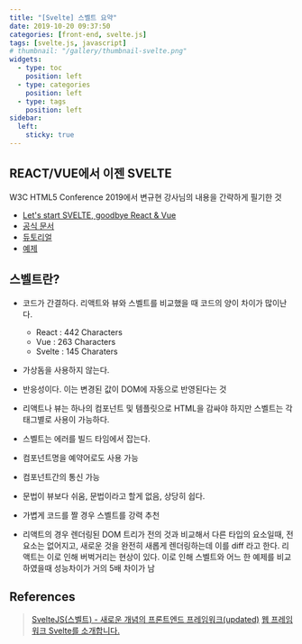 ```yaml
---
title: "[Svelte] 스벨트 요약"
date: 2019-10-20 09:37:50
categories: [front-end, svelte.js]
tags: [svelte.js, javascript]
# thumbnail: "/gallery/thumbnail-svelte.png"
widgets:
  - type: toc
    position: left
  - type: categories
    position: left
  - type: tags
    position: left
sidebar:
  left:
    sticky: true
---
```


## REACT/VUE에서 이젠 SVELTE

W3C HTML5 Conference 2019에서 변규현 강사님의 내용을 간략하게 필기한 것

* [Let's start SVELTE, goodbye React & Vue](https://novemberde.github.io/javascript/2019/10/11/Svelte-revealjs.html)
* [공식 문서](https://svelte.dev/docs)
* [듀토리얼](https://svelte.dev/tutorial/basics)
* [예제](https://svelte.dev/examples#hello-world)

<!-- more -->

## 스벨트란?

* 코드가 간결하다. 리액트와 뷰와 스벨트를 비교했을 때 코드의 양이 차이가 많이난다.
    - React : 442 Characters
    - Vue : 263 Characters
    - Svelte : 145 Charaters

* 가상돔을 사용하지 않는다.
* 반응성이다. 이는 변경된 값이 DOM에 자동으로 반영된다는 것
* 리액트나 뷰는 하나의 컴포넌트 및 템플릿으로 HTML을 감싸야 하지만 스벨트는 각 태그별로 사용이 가능하다.
* 스벨트는 에러를 빌드 타임에서 잡는다.
* 컴포넌트명을 예약어로도 사용 가능
* 컴포넌트간의 통신 가능
* 문법이 뷰보다 쉬움, 문법이라고 할게 없음, 상당히 쉽다.
* 가볍게 코드를 짤 경우 스벨트를 강력 추천
* 리액트의 경우 렌더링된 DOM 트리가 전의 것과 비교해서 다른 타입의 요소일때, 전 요소는 없어지고, 새로운 것을 완전히 새롭게 렌더링하는데 이를 diff 라고 한다. 리액트는 이로 인해 버벅거리는 현상이 있다. 이로 인해 스벨트와 어느 한 예제를 비교하였을때 성능차이가 거의 5배 차이가 남

## References
> [SvelteJS(스벨트) - 새로운 개념의 프론트엔드 프레임워크(updated)](https://heropy.blog/2019/09/29/svelte)
> [웹 프레임워크 Svelte를 소개합니다.](https://velog.io/@ashnamuh/hello-svelte)
